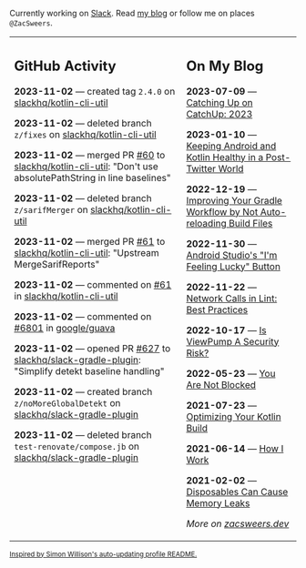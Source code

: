 Currently working on [Slack](https://slack.com/). Read [my blog](https://zacsweers.dev/) or follow me on places `@ZacSweers`.

<table><tr><td valign="top" width="60%">

## GitHub Activity
<!-- githubActivity starts -->
**2023-11-02** — created tag `2.4.0` on [slackhq/kotlin-cli-util](https://github.com/slackhq/kotlin-cli-util)

**2023-11-02** — deleted branch `z/fixes` on [slackhq/kotlin-cli-util](https://github.com/slackhq/kotlin-cli-util)

**2023-11-02** — merged PR [#60](https://github.com/slackhq/kotlin-cli-util/pull/60) to [slackhq/kotlin-cli-util](https://github.com/slackhq/kotlin-cli-util): "Don't use absolutePathString in line baselines"

**2023-11-02** — deleted branch `z/sarifMerger` on [slackhq/kotlin-cli-util](https://github.com/slackhq/kotlin-cli-util)

**2023-11-02** — merged PR [#61](https://github.com/slackhq/kotlin-cli-util/pull/61) to [slackhq/kotlin-cli-util](https://github.com/slackhq/kotlin-cli-util): "Upstream MergeSarifReports"

**2023-11-02** — commented on [#61](https://github.com/slackhq/kotlin-cli-util/pull/61#issuecomment-1791420202) in [slackhq/kotlin-cli-util](https://github.com/slackhq/kotlin-cli-util)

**2023-11-02** — commented on [#6801](https://github.com/google/guava/issues/6801#issuecomment-1791419301) in [google/guava](https://github.com/google/guava)

**2023-11-02** — opened PR [#627](https://github.com/slackhq/slack-gradle-plugin/pull/627) to [slackhq/slack-gradle-plugin](https://github.com/slackhq/slack-gradle-plugin): "Simplify detekt baseline handling"

**2023-11-02** — created branch `z/noMoreGlobalDetekt` on [slackhq/slack-gradle-plugin](https://github.com/slackhq/slack-gradle-plugin)

**2023-11-02** — deleted branch `test-renovate/compose.jb` on [slackhq/slack-gradle-plugin](https://github.com/slackhq/slack-gradle-plugin)
<!-- githubActivity ends -->
</td><td valign="top" width="40%">

## On My Blog
<!-- blog starts -->
**2023-07-09** — [Catching Up on CatchUp: 2023](https://www.zacsweers.dev/catching-up-on-catchup-2023/)

**2023-01-10** — [Keeping Android and Kotlin Healthy in a Post-Twitter World](https://www.zacsweers.dev/keeping-android-healthy/)

**2022-12-19** — [Improving Your Gradle Workflow by Not Auto-reloading Build Files](https://www.zacsweers.dev/improving-your-workflow-by-not-auto-reloading-build-files/)

**2022-11-30** — [Android Studio's "I'm Feeling Lucky" Button](https://www.zacsweers.dev/android-studios-im-feeling-lucky-button/)

**2022-11-22** — [Network Calls in Lint: Best Practices](https://www.zacsweers.dev/network-calls-in-lint-best-practices/)

**2022-10-17** — [Is ViewPump A Security Risk?](https://www.zacsweers.dev/is-viewpump-a-security-risk/)

**2022-05-23** — [You Are Not Blocked](https://www.zacsweers.dev/you-are-not-blocked/)

**2021-07-23** — [Optimizing Your Kotlin Build](https://www.zacsweers.dev/optimizing-your-kotlin-build/)

**2021-06-14** — [How I Work](https://www.zacsweers.dev/how-i-work/)

**2021-02-02** — [Disposables Can Cause Memory Leaks](https://www.zacsweers.dev/disposables-can-cause-memory-leaks/)
<!-- blog ends -->
_More on [zacsweers.dev](https://zacsweers.dev/)_
</td></tr></table>

<sub><a href="https://simonwillison.net/2020/Jul/10/self-updating-profile-readme/">Inspired by Simon Willison's auto-updating profile README.</a></sub>